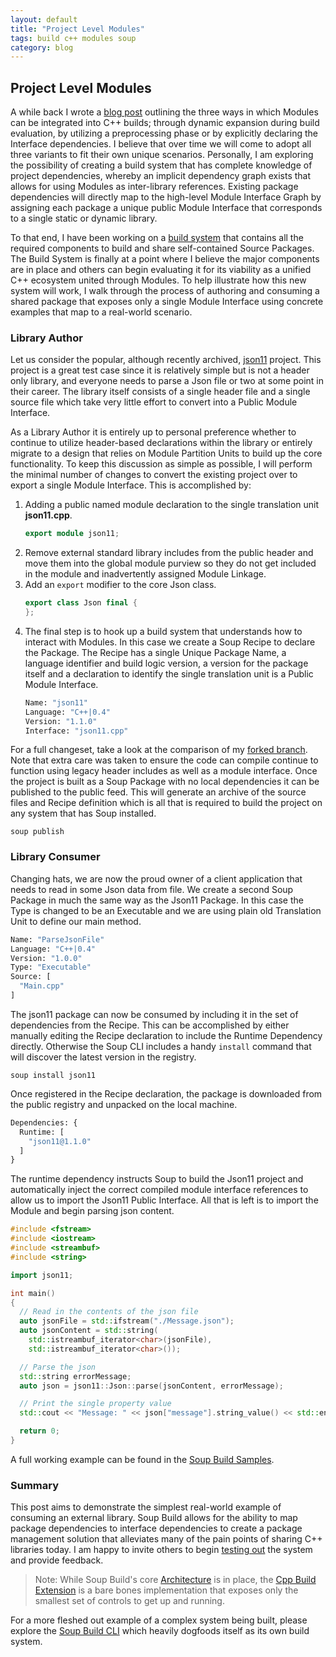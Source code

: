 ```yaml
---
layout: default
title: "Project Level Modules"
tags: build c++ modules soup
category: blog
---
```


## Project Level Modules

A while back I wrote a [blog post](https://mwasplund.github.io/blog/2022/03/14/modules-in-our-builds) outlining the three ways in which Modules can be integrated into C++ builds; through dynamic expansion during build evaluation, by utilizing a preprocessing phase or by explicitly declaring the Interface dependencies. I believe that over time we will come to adopt all three variants to fit their own unique scenarios. Personally, I am exploring the possibility of creating a build system that has complete knowledge of project dependencies, whereby an implicit dependency graph exists that allows for using Modules as inter-library references. Existing package dependencies will directly map to the high-level Module Interface Graph by assigning each package a unique public Module Interface that corresponds to a single static or dynamic library.

To that end, I have been working on a [build system](https://github.com/SoupBuild/Soup) that contains all the required components to build and share self-contained Source Packages. The Build System is finally at a point where I believe the major components are in place and others can begin evaluating it for its viability as a unified C++ ecosystem united through Modules. To help illustrate how this new system will work, I walk through the process of authoring and consuming a shared package that exposes only a single Module Interface using concrete examples that map to a real-world scenario.

### Library Author

Let us consider the popular, although recently archived, [json11](https://github.com/dropbox/json11) project. This project is a great test case since it is relatively simple but is not a header only library, and everyone needs to parse a Json file or two at some point in their career. The library itself consists of a single header file and a single source file which take very little effort to convert into a Public Module Interface.

As a Library Author it is entirely up to personal preference whether to continue to utilize header-based declarations within the library or entirely migrate to a design that relies on Module Partition Units to build up the core functionality. To keep this discussion as simple as possible, I will perform the minimal number of changes to convert the existing project over to export a single Module Interface. This is accomplished by:
1. Adding a public named module declaration to the single translation unit **json11.cpp**.
	```c++
	export module json11;
	```
1. Remove external standard library includes from the public header and move them into the global module purview so they do not get included in the module and inadvertently assigned Module Linkage.
1. Add an `export` modifier to the core Json class.
	```c++
	export class Json final {
	}; 
	```
1. The final step is to hook up a build system that understands how to interact with Modules. In this case we create a Soup Recipe to declare the Package. The Recipe has a single Unique Package Name, a language identifier and build logic version, a version for the package itself and a declaration to identify the single translation unit is a Public Module Interface.
	```sml
	Name: "json11"
	Language: "C++|0.4"
	Version: "1.1.0"
	Interface: "json11.cpp"
	```

For a full changeset, take a look at the comparison of my [forked branch](https://github.com/dropbox/json11/compare/master...mwasplund:json11:master). Note that extra care was taken to ensure the code can compile continue to function using legacy header includes as well as a module interface.
Once the project is built as a Soup Package with no local dependencies it can be published to the public feed. This will generate an archive of the source files and Recipe definition which is all that is required to build the project on any system that has Soup installed.
```console
soup publish
```

### Library Consumer

Changing hats, we are now the proud owner of a client application that needs to read in some Json data from file. We create a second Soup Package in much the same way as the Json11 Package. In this case the Type is changed to be an Executable and we are using plain old Translation Unit to define our main method.
```sml
Name: "ParseJsonFile"
Language: "C++|0.4"
Version: "1.0.0"
Type: "Executable"
Source: [
  "Main.cpp"
]
```
The json11 package can now be consumed by including it in the set of dependencies from the Recipe. This can be accomplished by either manually editing the Recipe declaration to include the Runtime Dependency directly. Otherwise the Soup CLI includes a handy `install` command that will discover the latest version in the registry.
```console
soup install json11
```
Once registered in the Recipe declaration, the package is downloaded from the public registry and unpacked on the local machine. 
```sml
Dependencies: {
  Runtime: [
    "json11@1.1.0"
  ]
}
```
The runtime dependency instructs Soup to build the Json11 project and automatically inject the correct compiled module interface references to allow us to import the Json11 Public Interface. All that is left is to import the Module and begin parsing json content.
```c++
#include <fstream>
#include <iostream>
#include <streambuf>
#include <string>

import json11;

int main()
{
  // Read in the contents of the json file
  auto jsonFile = std::ifstream("./Message.json");
  auto jsonContent = std::string(
    std::istreambuf_iterator<char>(jsonFile),
    std::istreambuf_iterator<char>());

  // Parse the json
  std::string errorMessage;
  auto json = json11::Json::parse(jsonContent, errorMessage);

  // Print the single property value
  std::cout << "Message: " << json["message"].string_value() << std::endl;

  return 0;
}
```
A full working example can be found in the [Soup Build Samples](https://github.com/SoupBuild/Soup/tree/main/Samples/Cpp/ParseJsonFile).

### Summary

This post aims to demonstrate the simplest real-world example of consuming an external library. Soup Build allows for the ability to map package dependencies to interface dependencies to create a package management solution that alleviates many of the pain points of sharing C++ libraries today. I am happy to invite others to begin [testing out](https://github.com/SoupBuild/Soup/blob/main/Docs/Getting-Started.md) the system and provide feedback.

> Note: While Soup Build's core [Architecture](https://github.com/SoupBuild/Soup/blob/main/Docs/Architecture.md) is in place, the [Cpp Build Extension](https://github.com/SoupBuild/SoupCpp) is a bare bones implementation that exposes only the smallest set of controls to get up and running.

For a more fleshed out example of a complex system being built, please explore the [Soup Build CLI](https://github.com/SoupBuild/Soup/tree/main/Source/Client/CLI) which heavily dogfoods itself as its own build system.
